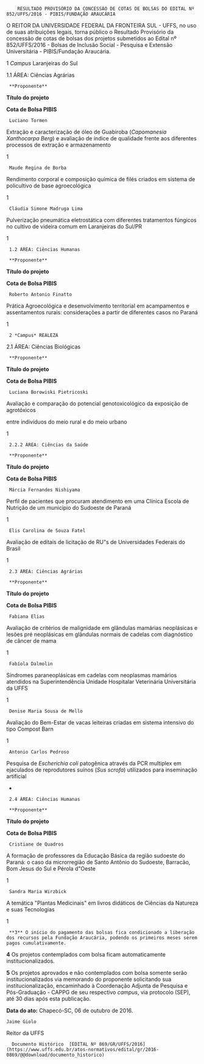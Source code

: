         RESULTADO PROVISÓRIO DA CONCESSÃO DE COTAS DE BOLSAS DO EDITAL Nº 852/UFFS/2016 - PIBIS/FUNDAÇÃO ARAUCÁRIA  

O REITOR DA UNIVERSIDADE FEDERAL DA FRONTEIRA SUL - UFFS, no uso de suas atribuições legais, torna público o Resultado Provisório da concessão de cotas de bolsas dos projetos submetidos ao Edital nº 852/UFFS/2016 - Bolsas de Inclusão Social - Pesquisa e Extensão Universitária - PIBIS/Fundação Araucária.

 1 *Campus* Laranjeiras do Sul

 1.1 ÁREA: Ciências Agrárias

     **Proponente**

   **Título do projeto**

   **Cota de Bolsa PIBIS**

     Luciano Tormen

   Extração e caracterização de óleo de Guabiroba (*Capomanesia Xanthocarpa Berg*) e avaliação de índice de qualidade frente aos diferentes processos de extração e armazenamento

   1

     Maude Regina de Borba

   Rendimento corporal e composição química de filés criados em sistema de policultivo de base agroecológica

   1

     Cláudia Simone Madruga Lima

   Pulverização pneumática eletrostática com diferentes tratamentos fúngicos no cultivo de videira comum em Laranjeiras do Sul/PR

   1

     1.2 ÁREA: Ciências Humanas

     **Proponente**

   **Título do projeto**

   **Cota de Bolsa PIBIS**

     Roberto Antonio Finatto

   Prática Agroecológica e desenvolvimento territorial em acampamentos e assentamentos rurais: considerações a partir de diferentes casos no Paraná

   1

     2 *Campus* REALEZA

 2.1 ÁREA: Ciências Biológicas

     **Proponente**

   **Título do projeto**

   **Cota de Bolsa PIBIS**

     Luciana Borowiski Pietricoski

   Avaliação e comparação do potencial genotoxicológico da exposição de agrotóxicos

 entre indivíduos do meio rural e do meio urbano

   1

     2.2.2 ÁREA: Ciências da Saúde

     **Proponente**

   **Título do projeto**

   **Cota de Bolsa PIBIS**

     Márcia Fernandes Nishiyama

   Perfil de pacientes que procuram atendimento em uma Clínica Escola de Nutrição de um município do Sudoeste de Paraná

   1

     Elis Carolina de Souza Fatel

   Avaliação de editais de licitação de RU"s de Universidades Federais do Brasil

   1

     2.3 ÁREA: Ciências Agrárias

     **Proponente**

   **Título do projeto**

   **Cota de Bolsa PIBIS**

     Fabiana Elias

   Avaliação de critérios de malignidade em glândulas mamárias neoplásicas e lesões pré neoplásicas em glândulas normais de cadelas com diagnóstico de câncer de mama

   1

     Fabíola Dalmolin

   Síndromes paraneoplásicas em cadelas com neoplasmas mamários atendidos na Superintendência Unidade Hospitalar Veterinária Universitária da UFFS 

   1

     Denise Maria Sousa de Mello

   Avaliação do Bem-Estar de vacas leiteiras criadas em sistema intensivo do tipo Compost Barn 

   1

     Antonio Carlos Pedroso

   Pesquisa de *Escherichia coli* patogênica através da PCR multiplex em ejaculados de reprodutores suínos (*Sus scrofa*) utilizados para inseminação artificial

   -

     2.4 ÁREA: Ciências Humanas

     **Proponente**

   **Título do projeto**

   **Cota de Bolsa PIBIS**

     Cristiane de Quadros

   A formação de professores da Educação Básica da região sudoeste do Paraná: o caso da microrregião de Santo Antônio do Sudoeste, Barracão, Bom Jesus do Sul e Pérola d"Oeste

   1

     Sandra Maria Wirzbick

   A temática "Plantas Medicinais" em livros didáticos de Ciências da Natureza e suas Tecnologias

   1

     **3** O início do pagamento das bolsas fica condicionado a liberação dos recursos pela Fundação Araucária, podendo os primeiros meses serem pagos cumulativamente.

 **4** Os projetos contemplados com bolsa ficam automaticamente institucionalizados.

 **5** Os projetos aprovados e não contemplados com bolsa somente serão institucionalizados via memorando do proponente solicitando sua institucionalização, encaminhado à Coordenação Adjunta de Pesquisa e Pós-Graduação - CAPPG de seu respectivo *campus*, via protocolo (SEP), até 30 dias após esta publicação.

  

   **Data do ato:** Chapecó-SC, 06 de outubro de 2016.   
 

    Jaime Giolo   
 Reitor da UFFS 

      Documento Histórico  [EDITAL Nº 869/GR/UFFS/2016](https://www.uffs.edu.br/atos-normativos/edital/gr/2016-0869/@@download/documento_historico)     
      